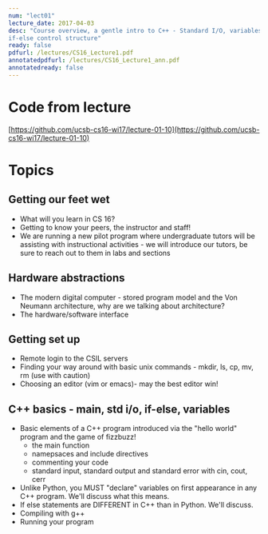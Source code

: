 ```yaml
---
num: "lect01"
lecture_date: 2017-04-03
desc: "Course overview, a gentle intro to C++ - Standard I/O, variables,
if-else control structure"
ready: false
pdfurl: /lectures/CS16_Lecture1.pdf
annotatedpdfurl: /lectures/CS16_Lecture1_ann.pdf
annotatedready: false 
---
```

# Code from lecture
[https://github.com/ucsb-cs16-wi17/lecture-01-10](https://github.com/ucsb-cs16-wi17/lecture-01-10)

# Topics

## Getting our feet wet 
* What will you learn in CS 16?
* Getting to know your peers, the instructor and staff!
* We are running a new pilot program where undergraduate tutors will be assisting with instructional activities - we will introduce our tutors, be sure to reach out to them in labs and sections 

## Hardware abstractions
* The modern digital computer - stored program model and the Von Neumann architecture, why are we talking about architecture?
* The hardware/software interface
## Getting set up 
* Remote login to the CSIL servers
* Finding your way around with basic unix commands - mkdir, ls, cp, mv, rm (use
  with caution)
* Choosing an editor (vim or emacs)- may the best editor win!

## C++ basics - main, std i/o, if-else, variables
* Basic elements of a C++ program introduced via the "hello world" program and the game of fizzbuzz!
    * the main function
    * namepsaces and include directives
    * commenting your code
    * standard input, standard output and standard error with cin, cout, cerr
* Unlike Python, you MUST "declare" variables on first appearance in any C++ program. We'll discuss what this means.
* If else statements are DIFFERENT in C++ than in Python. We'll discuss.
* Compiling with g++
* Running your program





